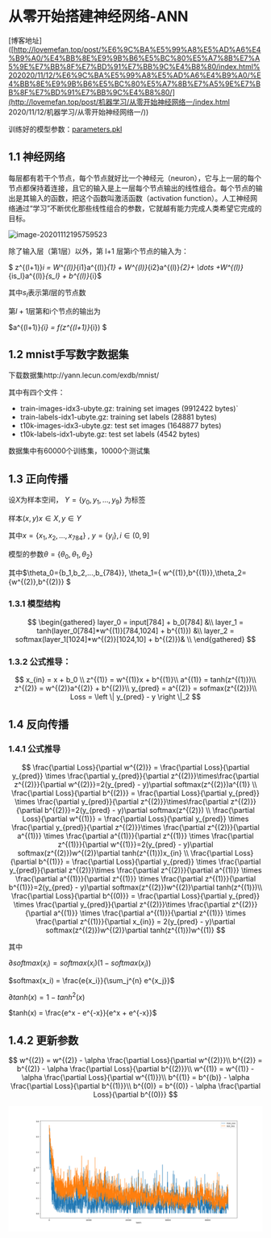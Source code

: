 
# 从零开始搭建神经网络-ANN

[博客地址]([http://lovemefan.top/post/%E6%9C%BA%E5%99%A8%E5%AD%A6%E4%B9%A0/%E4%BB%8E%E9%9B%B6%E5%BC%80%E5%A7%8B%E7%A5%9E%E7%BB%8F%E7%BD%91%E7%BB%9C%E4%B8%80/index.html%202020/11/12/%E6%9C%BA%E5%99%A8%E5%AD%A6%E4%B9%A0/%E4%BB%8E%E9%9B%B6%E5%BC%80%E5%A7%8B%E7%A5%9E%E7%BB%8F%E7%BD%91%E7%BB%9C%E4%B8%80/](http://lovemefan.top/post/机器学习/从零开始神经网络一/index.html 2020/11/12/机器学习/从零开始神经网络一/))

训练好的模型参数：[parameters.pkl](https://github.com/lovemefan/AIhomeworks/blob/master/data/mnist/parameters.pkl)


## 1.1 神经网络

​		每层都有若干个节点，每个节点就好比一个神经元（neuron），它与上一层的每个节点都保持着连接，且它的输入是上一层每个节点输出的线性组合。每个节点的输出是其输入的函数，把这个函数叫激活函数（activation function）。人工神经网络通过“学习”不断优化那些线性组合的参数，它就越有能力完成人类希望它完成的目标。

![image-20201112195759523](https://pan-lovemefan.oss-cn-shenzhen.aliyuncs.com/img/image-20201112195759523.png)

除了输入层（第1层）以外，第 l+1 层第i个节点的输入为：

$ z^{(l+1)}_i = W^{(l)}_{i1}a^{(l)}_{1} + W^{(l)}_{i2}a^{(l)}_{2}+ \dots +W^{(l)}_{is_l}a^{(l)}_{s_l} + b^{(l)}_{i}$ 

其中$s_l$表示第$l$层的节点数

第$l+1$层第和i个节点的输出为

$a^{(l+1)}_{i} = f(z^{(l+1)}_{i}) $



## 1.2 mnist手写数字数据集

下载数据集http://yann.lecun.com/exdb/mnist/

其中有四个文件：


* train-images-idx3-ubyte.gz: training set images (9912422 bytes)`
* train-labels-idx1-ubyte.gz: training set labels (28881 bytes)
* t10k-images-idx3-ubyte.gz:  test set images (1648877 bytes)
* t10k-labels-idx1-ubyte.gz:  test set labels (4542 bytes)


数据集中有60000个训练集，10000个测试集



## 1.3 正向传播

设$X$为样本空间， $Y=\{y_0, y_1 ,...,y_9 \}$ 为标签

样本$(x,y) x\in X ,y \in Y$

其中$x=\{ x_1,x_2,...,x_{784}\}$ , $y=\{y_i \},i \in (0,9]$

模型的参数$\theta = \{ \theta_0,\theta_1,\theta_2 \}$

其中$\theta_0=\{b_1,b_2,...,b_{784}\}, \theta_1=\{ w^{(1)},b^{(1)}\},\theta_2=\{w^{(2)},b^{(2)}\} $



### 1.3.1 模型结构

$$
\begin{gathered}
layer_0 = input[784] + b_0[784] &\\
layer_1 = tanh(layer_0[784]*w^{(1)}[784,1024] + b^{(1)}) &\\
layer_2 = softmax(layer_1[1024]*w^{(2)}[1024,10] + b^{(2)})& \\
\end{gathered}
$$

### 1.3.2 公式推导：

$$
x_{in} = x + b_0 \\
z^{(1)} = w^{(1)}x + b^{(1)}\\
a^{(1)} = tanh(z^{(1)})\\
z^{(2)} = w^{(2)}a^{(2)} + b^{(2)}\\
y_{pred} = a^{(2)} = sofmax(z^{(2)})\\
Loss = \left \| y_{pred} - y  \right \|_2
$$



## 1.4 反向传播

### 1.4.1 公式推导

$$
\frac{\partial Loss}{\partial w^{(2)}} = \frac{\partial Loss}{\partial y_{pred}} \times \frac{\partial y_{pred}}{\partial z^{(2)}}\times\frac{\partial z^{(2)}}{\partial w^{(2)}}=2(y_{pred} - y)\partial softmax(z^{(2)})a^{(1)} \\
\frac{\partial Loss}{\partial b^{(2)}} = \frac{\partial Loss}{\partial y_{pred}} \times \frac{\partial y_{pred}}{\partial z^{(2)}}\times\frac{\partial z^{(2)}}{\partial b^{(2)}}=2(y_{pred} - y)\partial softmax(z^{(2)}) \\
\frac{\partial Loss}{\partial w^{(1)}} = \frac{\partial Loss}{\partial y_{pred}} \times \frac{\partial y_{pred}}{\partial z^{(2)}}\times \frac{\partial z^{(2)}}{\partial a^{(1)}} \times  \frac{\partial a^{(1)}}{\partial z^{(1)}} \times  \frac{\partial z^{(1)}}{\partial w^{(1)}}=2(y_{pred} - y)\partial softmax(z^{(2)})w^{(2)}\partial tanh(z^{(1)})x_{in} \\
\frac{\partial Loss}{\partial b^{(1)}} = \frac{\partial Loss}{\partial y_{pred}} \times \frac{\partial y_{pred}}{\partial z^{(2)}}\times \frac{\partial z^{(2)}}{\partial a^{(1)}} \times  \frac{\partial a^{(1)}}{\partial z^{(1)}} \times  \frac{\partial z^{(1)}}{\partial b^{(1)}}=2(y_{pred} - y)\partial softmax(z^{(2)})w^{(2)}\partial tanh(z^{(1)})\\
\frac{\partial Loss}{\partial b^{(0)}} = \frac{\partial Loss}{\partial y_{pred}} \times \frac{\partial y_{pred}}{\partial z^{(2)}}\times \frac{\partial z^{(2)}}{\partial a^{(1)}} \times  \frac{\partial a^{(1)}}{\partial z^{(1)}} \times  \frac{\partial z^{(1)}}{\partial x_{in}} = 2(y_{pred} - y)\partial softmax(z^{(2)})w^{(2)}\partial tanh(z^{(1)})w^{(1)}
$$

其中

$\partial softmax(x_i)= softmax(x_i)(1-softmax(x_i))$

$softmax(x_i) = \frac{e{x_i}}{\sum_j^{n} e^{x_j}}$

$\partial tanh(x)= 1 - tanh^2(x)$

$tanh(x) = \frac{e^x - e^{-x}}{e^x + e^{-x}}$

## 1.4.2 更新参数

$$
w^{(2)} = w^{(2)} - \alpha \frac{\partial Loss}{\partial w^{(2)}}\\
b^{(2)} = b^{(2)} - \alpha \frac{\partial Loss}{\partial b^{(2)}}\\
w^{(1)} = w^{(1)} - \alpha \frac{\partial Loss}{\partial w^{(1)}}\\
b^{(1)} = b^{(b)} - \alpha \frac{\partial Loss}{\partial b^{(1)}}\\
b^{(0)} = b^{(0)} - \alpha \frac{\partial Loss}{\partial b^{(0)}}
$$



![loss](https://raw.githubusercontent.com/lovemefan/AIhomeworks/master/week07/loss.png)

